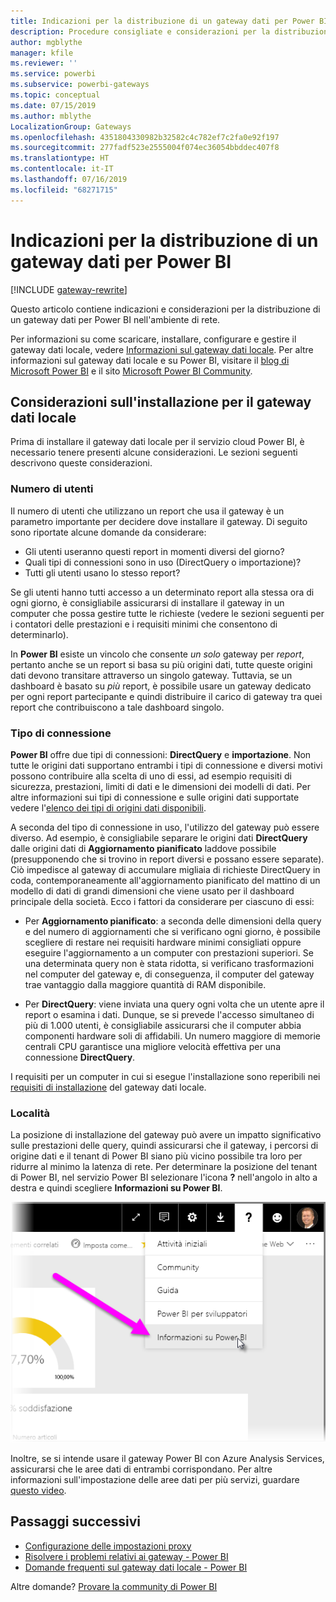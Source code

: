 ```yaml
---
title: Indicazioni per la distribuzione di un gateway dati per Power BI
description: Procedure consigliate e considerazioni per la distribuzione di un gateway per Power BI.
author: mgblythe
manager: kfile
ms.reviewer: ''
ms.service: powerbi
ms.subservice: powerbi-gateways
ms.topic: conceptual
ms.date: 07/15/2019
ms.author: mblythe
LocalizationGroup: Gateways
ms.openlocfilehash: 4351804330982b32582c4c782ef7c2fa0e92f197
ms.sourcegitcommit: 277fadf523e2555004f074ec36054bbddec407f8
ms.translationtype: HT
ms.contentlocale: it-IT
ms.lasthandoff: 07/16/2019
ms.locfileid: "68271715"
---
```

# <a name="guidance-for-deploying-a-data-gateway-for-power-bi"></a>Indicazioni per la distribuzione di un gateway dati per Power BI

[!INCLUDE [gateway-rewrite](includes/gateway-rewrite.md)]

Questo articolo contiene indicazioni e considerazioni per la distribuzione di un gateway dati per Power BI nell'ambiente di rete.

Per informazioni su come scaricare, installare, configurare e gestire il gateway dati locale, vedere [Informazioni sul gateway dati locale](/data-integration/gateway/service-gateway-onprem). Per altre informazioni sul gateway dati locale e su Power BI, visitare il [blog di Microsoft Power BI](https://powerbi.microsoft.com/blog/) e il sito [Microsoft Power BI Community](https://community.powerbi.com/).

## <a name="installation-considerations-for-the-on-premises-data-gateway"></a>Considerazioni sull'installazione per il gateway dati locale

Prima di installare il gateway dati locale per il servizio cloud Power BI, è necessario tenere presenti alcune considerazioni. Le sezioni seguenti descrivono queste considerazioni.

### <a name="number-of-users"></a>Numero di utenti

Il numero di utenti che utilizzano un report che usa il gateway è un parametro importante per decidere dove installare il gateway. Di seguito sono riportate alcune domande da considerare:

* Gli utenti useranno questi report in momenti diversi del giorno?
* Quali tipi di connessioni sono in uso (DirectQuery o importazione)?
* Tutti gli utenti usano lo stesso report?

Se gli utenti hanno tutti accesso a un determinato report alla stessa ora di ogni giorno, è consigliabile assicurarsi di installare il gateway in un computer che possa gestire tutte le richieste (vedere le sezioni seguenti per i contatori delle prestazioni e i requisiti minimi che consentono di determinarlo).

In **Power BI** esiste un vincolo che consente *un solo* gateway per *report*, pertanto anche se un report si basa su più origini dati, tutte queste origini dati devono transitare attraverso un singolo gateway. Tuttavia, se un dashboard è basato su *più* report, è possibile usare un gateway dedicato per ogni report partecipante e quindi distribuire il carico di gateway tra quei report che contribuiscono a tale dashboard singolo.

### <a name="connection-type"></a>Tipo di connessione

**Power BI** offre due tipi di connessioni: **DirectQuery** e **importazione**. Non tutte le origini dati supportano entrambi i tipi di connessione e diversi motivi possono contribuire alla scelta di uno di essi, ad esempio requisiti di sicurezza, prestazioni, limiti di dati e le dimensioni dei modelli di dati. Per altre informazioni sui tipi di connessione e sulle origini dati supportate vedere l'[elenco dei tipi di origini dati disponibili](service-gateway-data-sources.md#list-of-available-data-source-types).

A seconda del tipo di connessione in uso, l'utilizzo del gateway può essere diverso. Ad esempio, è consigliabile separare le origini dati **DirectQuery** dalle origini dati di **Aggiornamento pianificato** laddove possibile (presupponendo che si trovino in report diversi e possano essere separate). Ciò impedisce al gateway di accumulare migliaia di richieste DirectQuery in coda, contemporaneamente all'aggiornamento pianificato del mattino di un modello di dati di grandi dimensioni che viene usato per il dashboard principale della società. Ecco i fattori da considerare per ciascuno di essi:

* Per **Aggiornamento pianificato**: a seconda delle dimensioni della query e del numero di aggiornamenti che si verificano ogni giorno, è possibile scegliere di restare nei requisiti hardware minimi consigliati oppure eseguire l'aggiornamento a un computer con prestazioni superiori. Se una determinata query non è stata ridotta, si verificano trasformazioni nel computer del gateway e, di conseguenza, il computer del gateway trae vantaggio dalla maggiore quantità di RAM disponibile.

* Per **DirectQuery**: viene inviata una query ogni volta che un utente apre il report o esamina i dati. Dunque, se si prevede l'accesso simultaneo di più di 1.000 utenti, è consigliabile assicurarsi che il computer abbia componenti hardware soli di affidabili. Un numero maggiore di memorie centrali CPU garantisce una migliore velocità effettiva per una connessione **DirectQuery**.

I requisiti per un computer in cui si esegue l'installazione sono reperibili nei [requisiti di installazione](/data-integration/gateway/service-gateway-install#requirements) del gateway dati locale.

### <a name="location"></a>Località

La posizione di installazione del gateway può avere un impatto significativo sulle prestazioni delle query, quindi assicurarsi che il gateway, i percorsi di origine dati e il tenant di Power BI siano più vicino possibile tra loro per ridurre al minimo la latenza di rete. Per determinare la posizione del tenant di Power BI, nel servizio Power BI selezionare l'icona **?** nell'angolo in alto a destra e quindi scegliere **Informazioni su Power BI**.

![Determinare il percorso del tenant Power BI](media/service-gateway-deployment-guidance/powerbi-gateway-deployment-guidance_02.png)

Inoltre, se si intende usare il gateway Power BI con Azure Analysis Services, assicurarsi che le aree dati di entrambi corrispondano. Per altre informazioni sull'impostazione delle aree dati per più servizi, guardare [questo video](https://guyinacube.com/2018/01/power-bi-azure-analysis-services-gateway-data-region/).

## <a name="next-steps"></a>Passaggi successivi

* [Configurazione delle impostazioni proxy](/data-integration/gateway/service-gateway-proxy)  
* [Risolvere i problemi relativi ai gateway - Power BI](service-gateway-onprem-tshoot.md)  
* [Domande frequenti sul gateway dati locale - Power BI](service-gateway-power-bi-faq.md)  

Altre domande? [Provare la community di Power BI](http://community.powerbi.com/)


